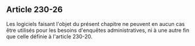 Article 230-26
----
Les logiciels faisant l'objet du présent chapitre ne peuvent en aucun cas être
utilisés pour les besoins d'enquêtes administratives, ni à une autre fin que
celle définie à l'article 230-20.

